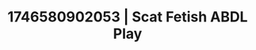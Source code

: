 ---
categories:
- Audio stimulation
- AI-generated
- Softcore surrealism
- Consent-based play
- E-girl erotica
- ASMR
- Flirty smirk
- Cosplay
image: /assets/images/1746580902053.jpg
layout: post
seo:
  description: Featured content with exclusive ABDL Play, Scat Fetish. HD images available.
  keywords: ABDL Play, Scat Fetish
  og_image: /assets/images/1746580902053.jpg
  schema_type: VisualArtwork
tags:
- ABDL Play
- '#1746580902053'
- Scat Fetish
title: 1746580902053 | Scat Fetish ABDL Play
---